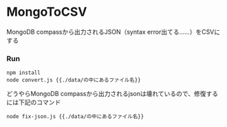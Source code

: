 # MongoToCSV
MongoDB compassから出力されるJSON（syntax error出てる……）をCSVにする

### Run
```
npm install
node convert.js {{./data/の中にあるファイル名}}
```
どうやらMongoDB compassから出力されるjsonは壊れているので、修復するには下記のコマンド
```
node fix-json.js {{./data/の中にあるファイル名}}
```
